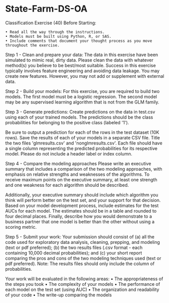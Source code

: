 # State-Farm-DS-OA
Classification Exercise (40)
Before Starting:

	• Read all the way through the instructions. 
	• Models must be built using Python, R, or SAS.
	• Include comments that document your thought process as you move throughout the exercise.
	
Step 1 - Clean and prepare your data: 
The data in this exercise have been simulated to mimic real, dirty data. Please clean the data with whatever method(s) you believe to be best/most suitable. Success in this exercise typically involves feature engineering and avoiding data leakage. You may create new features. However, you may not add or supplement with external data. 


Step 2 - Build your models: 
For this exercise, you are required to build two models. The first model must be a logistic regression. The second model may be any supervised learning algorithm that is not from the GLM family.

Step 3 - Generate predictions:
Create predictions on the data in test.csv using each of your trained models.  The predictions should be the class probabilities for belonging to the positive class (labeled '1').  

Be sure to output a prediction for each of the rows in the test dataset (10K rows). Save the results of each of your models in a separate CSV file.  Title the two files 'glmresults.csv' and 'nonglmresults.csv'. Each file should have a single column representing the predicted probabilities for its respective model. Please do not include a header label or index column. 

Step 4 - Compare the modeling approaches
Please write an executive summary that includes a comparison of the two modeling approaches, with emphasis on  relative strengths and weaknesses of the algorithms. To receive maximum points on the executive summary, at least one strength and one weakness for each algorithm should be described.

Additionally, your executive summary should include which algorithm you think will perform better on the test set, and your support for that decision. Based on your model development process, include estimates for the test AUCs for each model. The estimates should be in a table and rounded to four decimal places. Finally, describe how you would demonstrate to a business partner that one model is better than the other without using a scoring metric.

Step 5 - Submit your work: 
Your submission should consist of (a) all the code used for exploratory data analysis, cleaning, prepping, and modeling (text or pdf preferred); (b) the two results files (.csv format - each containing 10,000 decimal probabilities); and (c) your short report comparing the pros and cons of the two modeling techniques used (text or pdf preferred). Note: The results files should only include the column of probabilities.

Your work will be evaluated in the following areas:
	• The appropriateness of the steps you took
	• The complexity of your models
	• The performance of each model on the test set (using AUC)
	• The organization and readability of your code
	• The write-up comparing the models
